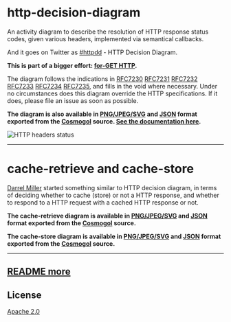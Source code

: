# http-decision-diagram

An activity diagram to describe the resolution of HTTP response status codes, given various headers, implemented via semantical callbacks.

And it goes on Twitter as [#httpdd](https://twitter.com/search/realtime?q=httpdd) - HTTP Decision Diagram.

**This is part of a bigger effort: [for-GET HTTP](https://github.com/for-GET/README).**

The diagram follows the indications in [RFC7230](https://tools.ietf.org/html/rfc7230) [RFC7231](https://tools.ietf.org/html/rfc7231) [RFC7232](https://tools.ietf.org/html/rfc7232) [RFC7233](https://tools.ietf.org/html/rfc7233) [RFC7234](https://tools.ietf.org/html/rfc7234) [RFC7235](https://tools.ietf.org/html/rfc7235), and fills in the void where necessary. Under no circumstances does this diagram override the HTTP specifications. If it does, please file an issue as soon as possible.

**The diagram is also available in [PNG/JPEG/SVG](http://for-get.github.io/http-decision-diagram/httpdd.fsm.html) and [JSON](httpdd.fsm.json) format exported from the [Cosmogol](httpdd.fsm.cosmogol) source. [See the documentation here](doc/README.md).**

![HTTP headers status](https://rawgithub.com/for-GET/http-decision-diagram/master/httpdd.fsm.png)

---

# cache-retrieve and cache-store

[Darrel Miller](http://www.bizcoder.com/caching-is-hard-draw-me-a-picture) started something similar to HTTP decision diagram, in terms of deciding whether to cache (store) or not a HTTP response, and whether to respond to a HTTP request with a cached HTTP response or not.

**The cache-retrieve diagram is available in [PNG/JPEG/SVG](http://for-get.github.io/http-decision-diagram/httpdd.fsm.html?httpdd-cache-retrieve.fsm.json) and [JSON](httpdd-cache-retrieve.fsm.json) format exported from the [Cosmogol](httpdd-cache-retrieve.fsm.cosmogol) source.**

**The cache-store diagram is available in [PNG/JPEG/SVG](http://for-get.github.io/http-decision-diagram/httpdd.fsm.html?httpdd-cache-store.fsm.json) and [JSON](httpdd-cache-store.fsm.json) format exported from the [Cosmogol](httpdd-cache-store.fsm.cosmogol) source.**

---

## [README more](README.more.md)

## License

[Apache 2.0](LICENSE)
